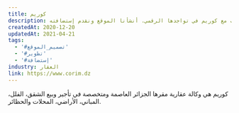 ```yaml
---
title: كوريم
description: تعاونت يونيفارواب مع كوريم في تواجدها الرقمي. أنشأنا الموقع ونقدم إستضافته.
createdAt: 2020-12-20
updatedAt: 2021-04-21
tags:
  - '#تصميم_الموقع'
  - '#تطوير'
  - '#إستضافة'
industry: العقار
link: https://www.corim.dz
---
```


كوريم هي وكالة عقارية مقرها الجزائر العاصمة ومتخصصة في تأجير وبيع الشقق، الفلل، المباني، الأراضي، المحلات والحظائر.
